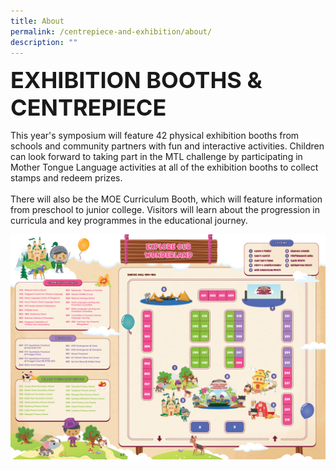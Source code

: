 ```yaml
---
title: About
permalink: /centrepiece-and-exhibition/about/
description: ""
---
```

<span style="font-color:#000000; font-align:center; font-size:36px;"><strong>EXHIBITION BOOTHS &amp; CENTREPIECE</strong></span>

<p style="font-align:justify;">This year's symposium will feature 42 physical exhibition booths from schools and community partners with fun and interactive activities. Children can look forward to taking part in the MTL challenge by participating in Mother Tongue Language activities at all of the exhibition booths to collect stamps and redeem prizes.<br><br>
There will also be the MOE Curriculum Booth, which will feature information from preschool to junior college. Visitors will learn about the progression in curricula and key programmes in the educational journey.<br>
	</p>
	<img src="/images/pamphlet back.PNG">